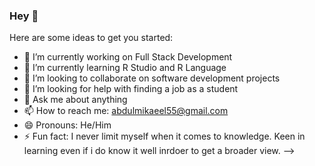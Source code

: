 ### Hey 👋

Here are some ideas to get you started:

- 🔭 I’m currently working on Full Stack Development
- 🌱 I’m currently learning R Studio and R Language
- 👯 I’m looking to collaborate on software development projects 
- 🤔 I’m looking for help with finding a job as a student
- 💬 Ask me about anything
- 📫 How to reach me: abdulmikaeel55@gmail.com
- 😄 Pronouns: He/Him
- ⚡ Fun fact: I never limit myself when it comes to knowledge. Keen in learning even if i do know it well inrdoer to get a broader view.
-->
